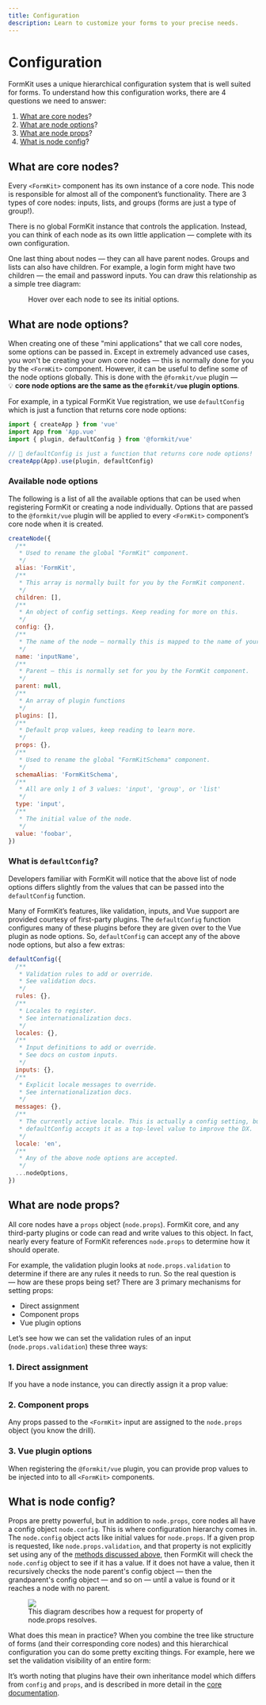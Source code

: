```yaml
---
title: Configuration
description: Learn to customize your forms to your precise needs.
---
```


# Configuration

<page-toc></page-toc>

FormKit uses a unique hierarchical configuration system that is well suited for forms. To understand how this configuration works, there are 4 questions we need to answer:

1. [What are core nodes](#what-are-core-nodes)?
2. [What are node options](#what-are-node-options)?
3. [What are node props](#what-are-node-props)?
4. [What is node config](#what-is-node-config)?

## What are core nodes?

Every `<FormKit>` component has its own instance of a core node. This node is responsible for almost all of the component’s functionality. There are 3 types of core nodes: inputs, lists, and groups (forms are just a type of group!).

There is no global FormKit instance that controls the application. Instead, you can think of each node as its own little application — complete with its own configuration.

One last thing about nodes — they can all have parent nodes. Groups and lists can also have children. For example, a login form might have two children — the email and password inputs. You can draw this relationship as a simple tree diagram:

<figure>
  <simple-tree></simple-tree>
  <figcaption>Hover over each node to see its initial options.</figcaption>
</figure>

## What are node options?

When creating one of these "mini applications" that we call core nodes, some options can be passed in. Except in extremely advanced use cases, you won't be creating your own core nodes — this is normally done for you by the `<FormKit>` component. However, it can be useful to define some of the node options globally. This is done with the `@formkit/vue` plugin — 💡 **core node options are the same as the `@formkit/vue` plugin options**.

For example, in a typical FormKit Vue registration, we use `defaultConfig` which is just a function that returns core node options:

<client-only>

```js
import { createApp } from 'vue'
import App from 'App.vue'
import { plugin, defaultConfig } from '@formkit/vue'

// 👀 defaultConfig is just a function that returns core node options!
createApp(App).use(plugin, defaultConfig)
```

</client-only>

### Available node options

The following is a list of all the available options that can be used when registering FormKit or creating a node individually. Options that are passed to the `@formkit/vue` plugin will be applied to every `<FormKit>` component’s core node when it is created.

<client-only>

```js
createNode({
  /**
   * Used to rename the global "FormKit" component.
   */
  alias: 'FormKit',
  /**
   * This array is normally built for you by the FormKit component.
   */
  children: [],
  /**
   * An object of config settings. Keep reading for more on this.
   */
  config: {},
  /**
   * The name of the node — normally this is mapped to the name of your input.
   */
  name: 'inputName',
  /**
   * Parent — this is normally set for you by the FormKit component.
   */
  parent: null,
  /**
   * An array of plugin functions
   */
  plugins: [],
  /**
   * Default prop values, keep reading to learn more.
   */
  props: {},
  /**
   * Used to rename the global "FormKitSchema" component.
   */
  schemaAlias: 'FormKitSchema',
  /**
   * All are only 1 of 3 values: 'input', 'group', or 'list'
   */
  type: 'input',
  /**
   * The initial value of the node.
   */
  value: 'foobar',
})
```

</client-only>

### What is `defaultConfig`?

Developers familiar with FormKit will notice that the above list of node options differs slightly from the values that can be passed into the `defaultConfig` function.

Many of FormKit’s features, like validation, inputs, and Vue support are provided courtesy of first-party plugins. The `defaultConfig` function configures many of these plugins before they are given over to the Vue plugin as node options. So, `defaultConfig` can accept any of the above node options, but also a few extras:

<client-only>

```js
defaultConfig({
  /**
   * Validation rules to add or override.
   * See validation docs.
   */
  rules: {},
  /**
   * Locales to register.
   * See internationalization docs.
   */
  locales: {},
  /**
   * Input definitions to add or override.
   * See docs on custom inputs.
   */
  inputs: {},
  /**
   * Explicit locale messages to override.
   * See internationalization docs.
   */
  messages: {},
  /**
   * The currently active locale. This is actually a config setting, but
   * defaultConfig accepts it as a top-level value to improve the DX.
   */
  locale: 'en',
  /**
   * Any of the above node options are accepted.
   */
  ...nodeOptions,
})
```

</client-only>

## What are node props?

All core nodes have a `props` object (`node.props`). FormKit core, and any third-party plugins or code can read and write values to this object. In fact, nearly every feature of FormKit references `node.props` to determine how it should operate.

For example, the validation plugin looks at `node.props.validation` to determine if there are any rules it needs to run. So the real question is — how are these props being set? There are 3 primary mechanisms for setting props:

- Direct assignment
- Component props
- Vue plugin options

Let’s see how we can set the validation rules of an input (`node.props.validation`) these three ways:

### 1. Direct assignment

If you have a node instance, you can directly assign it a prop value:

<example
  name="Direct node assignment"
  file="/_content/examples/node-assignment/node-assignment.vue">
</example>

### 2. Component props

Any props passed to the `<FormKit>` input are assigned to the `node.props` object (you know the drill).

<example
  name="Component props"
  file="/_content/examples/component-props/component-props.vue">
</example>

### 3. Vue plugin options

When registering the `@formkit/vue` plugin, you can provide prop values to be injected into to all `<FormKit>` components.

<example
  name="Component props"
  :file="[
    '/_content/examples/vue-plugin-props/vue-plugin-props.vue',
    '/_content/examples/vue-plugin-props/formkit.config.js',
  ]"
  init-file-tab="formkit.config.js">
</example>

<!-- ### Props worth configuring

Any plugin or feature can can read and write values to the `node.props` object so the following list is inherently not comprehensive depending on the plugins installed on your inputs — however the following table details some of the props leveraged by FormKit’s first-party plugins (validation, inputs, i18n etc):

| prop                | default                 | description                                                                                                          |
| ------------------- | ----------------------- | -------------------------------------------------------------------------------------------------------------------- |
| `delay`             | `20`                    | Milliseconds that a node is debounced before committing it’s `_value` to the `value` (and the rest of the nodes).    |
| `id`                | `input\_{n}`            | The input of the node                                                                                                |
| `type`              | `text`                  | Used by the `@formkit/inputs` library to determine which input definition to load (think `text`, `select`, `radio`). |
| `isForm`            | `boolean`               | Used by `@formkit/core` to determine if an input is an actual form element.                                          |
| `definition`        | `FormKitTypeDefinition` | The current input definition, should only be set via `node.define()`.                                                |
| `initial`           | `unknown`               | The value first set on a given node.                                                                                 |
| `options`           | `FormKitOptions`        | The options passed to `checkbox`, `radio`, and `select` inputs.                                                      |
| `onValue`           | `offValue`              | The on and off values for checkboxes.                                                                                |
| `incompleteMessage` | `"Form incomplete"`     | The message displayed to users when the form validation is not complete and they try to submit                       |

<callout type="warning" label="Caution">
This table is intended as a reference, but does not
</callout> -->

## What is node config?

Props are pretty powerful, but in addition to `node.props`, core nodes all have a config object `node.config`. This is where configuration hierarchy comes in. The `node.config` object acts like initial values for `node.props`. If a given prop is requested, like `node.props.validation`, and that property is not explicitly set using any of the [methods discussed above](#what-are-node-props), then FormKit will check the `node.config` object to see if it has a value. If it does not have a value, then it recursively checks the node parent's config object — then the grandparent's config object — and so on — until a value is found or it reaches a node with no parent.

<figure>
  <img src="/img/props-config-flow.svg" class="props-diagram">
  <figcaption>This diagram describes how a request for property of node.props resolves.</figcaption>
</figure>

What does this mean in practice? When you combine the tree like structure of forms (and their corresponding core nodes) and this hierarchical configuration you can do some pretty exciting things. For example, here we set the validation visibility of an entire form:

<example
  name="Validation visibility"
  file="/_content/examples/validation-visibility/validation-visibility.vue">
</example>

It’s worth noting that plugins have their own inheritance model which differs from `config` and `props`, and is described in more detail in the [core documentation](/advanced/core).

